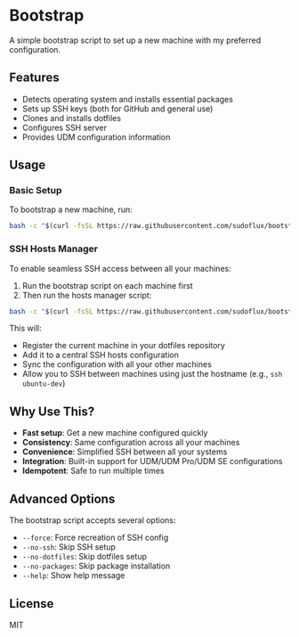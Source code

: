 # Bootstrap

A simple bootstrap script to set up a new machine with my preferred configuration.

## Features

- Detects operating system and installs essential packages
- Sets up SSH keys (both for GitHub and general use)
- Clones and installs dotfiles
- Configures SSH server
- Provides UDM configuration information

## Usage

### Basic Setup

To bootstrap a new machine, run:

```bash
bash -c "$(curl -fsSL https://raw.githubusercontent.com/sudoflux/bootstrap/main/bootstrap.sh)"
```

### SSH Hosts Manager

To enable seamless SSH access between all your machines:

1. Run the bootstrap script on each machine first
2. Then run the hosts manager script:

```bash
bash -c "$(curl -fsSL https://raw.githubusercontent.com/sudoflux/bootstrap/main/hosts_manager.sh)"
```

This will:
- Register the current machine in your dotfiles repository
- Add it to a central SSH hosts configuration
- Sync the configuration with all your other machines
- Allow you to SSH between machines using just the hostname (e.g., `ssh ubuntu-dev`)

## Why Use This?

- **Fast setup**: Get a new machine configured quickly
- **Consistency**: Same configuration across all your machines
- **Convenience**: Simplified SSH between all your systems
- **Integration**: Built-in support for UDM/UDM Pro/UDM SE configurations
- **Idempotent**: Safe to run multiple times

## Advanced Options

The bootstrap script accepts several options:

- `--force`: Force recreation of SSH config
- `--no-ssh`: Skip SSH setup
- `--no-dotfiles`: Skip dotfiles setup
- `--no-packages`: Skip package installation
- `--help`: Show help message

## License

MIT